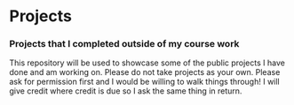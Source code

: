 # Projects
### Projects that I completed outside of my course work
This repository will be used to showcase some of the public projects I have done and am working on.
Please do not take projects as your own. Please ask for permission first and I would be willing to walk things through!
I will give credit where credit is due so I ask the same thing in return. 
